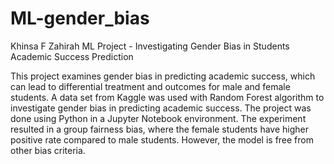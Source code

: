 # ML-gender_bias

Khinsa F Zahirah
ML Project - Investigating Gender Bias in Students Academic Success Prediction

This project examines gender bias in predicting academic success, which can lead to differential treatment and outcomes for male and female students.
A data set from Kaggle was used with Random Forest algorithm to investigate gender bias in predicting academic success. The project was done using Python in a Jupyter Notebook environment.
The experiment resulted in a group fairness bias, where the female students have higher positive rate compared to male students. However, the model is free from other bias criteria.
